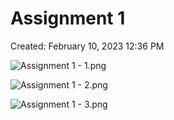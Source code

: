# Assignment 1

Created: February 10, 2023 12:36 PM

![Assignment 1 - 1.png](Grasshopper_Rhino_course/Student%20showcase/Assignment_1/Assignment_1_-_1.png)

![Assignment 1 - 2.png](Grasshopper_Rhino_course/Student%20showcase/Assignment_1/Assignment_1_-_2.png)

![Assignment 1 - 3.png](Grasshopper_Rhino_course/Student%20showcase/Assignment_1/Assignment_1_-_3.png)